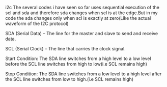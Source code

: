 i2c
The several codes i have seen so far uses sequential execution of the scl and sda and therefore sda changes when scl is at the edge.But in my code the sda changes only when scl is exactly at zero(Like the actual waveform of the I2C protocol)

SDA (Serial Data) – The line for the master and slave to send and receive data.

SCL (Serial Clock) – The line that carries the clock signal.

Start Condition: The SDA line switches from a high level to a low level before the SCL line switches from high to low(i.e SCL remains high)

Stop Condition: The SDA line switches from a low level to a high level after the SCL line switches from low to high.(i.e SCL remains high)
